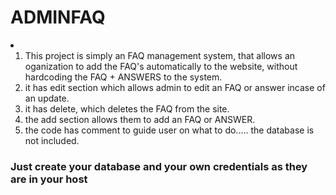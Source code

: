 # ADMINFAQ
<li>
        <ol>
            <li>This project is simply an FAQ management system, that allows an oganization to add the FAQ's automatically to the  website, without hardcoding the FAQ + ANSWERS to the system.</li>
            <li>it has edit section which allows admin to edit an FAQ or answer incase of an update.</li>
            <li>it has delete, which deletes the FAQ from the site.</li>
            <li>the add section allows them to add an FAQ or ANSWER.</li>
            <li>the code has comment to guide user on what to do..... the database is not included.</li>
        </ol>

<h3>Just create your database and your own credentials as they are in your host</h3>